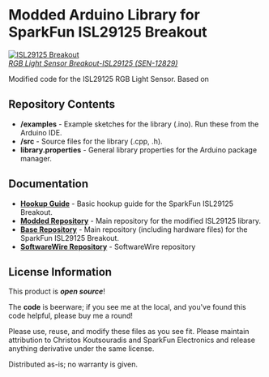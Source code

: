 Modded Arduino Library for SparkFun ISL29125 Breakout
==========================================

[![ISL29125 Breakout](https://cdn.sparkfun.com//assets/parts/9/6/7/7/12829-01.jpg)   
*RGB Light Sensor Breakout-ISL29125 (SEN-12829)*](https://www.sparkfun.com/products/12829)

Modified code for the ISL29125 RGB Light Sensor. Based on 

Repository Contents
-------------------

* **/examples** - Example sketches for the library (.ino). Run these from the Arduino IDE. 
* **/src** - Source files for the library (.cpp, .h).
* **library.properties** - General library properties for the Arduino package manager. 

Documentation
--------------

* **[Hookup Guide](https://learn.sparkfun.com/tutorials/isl29125-rgb-light-sensor-hookup-guide)** - Basic hookup guide for the SparkFun ISL29125 Breakout.
* **[Modded Repository](https://github.com/christosku/ISL29125_SoftWire)** - Main repository for the modified ISL29125 library.
* **[Base Repository](https://github.com/sparkfun/ISL29125_Breakout)** - Main repository (including hardware files) for the SparkFun ISL29125 Breakout.
* **[SoftwareWire Repository](https://github.com/Fire7/SoftwareWire)** - SoftwareWire repository

License Information
-------------------
This product is _**open source**_! 

The **code** is beerware; if you see me at the local, and you've found this code helpful, please buy me a round!

Please use, reuse, and modify these files as you see fit. Please maintain attribution to Christos Koutsouradis and SparkFun Electronics and release anything derivative under the same license.

Distributed as-is; no warranty is given.
